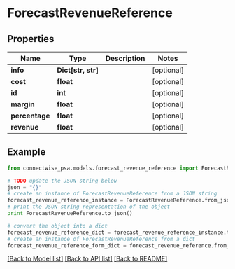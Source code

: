 # ForecastRevenueReference


## Properties
Name | Type | Description | Notes
------------ | ------------- | ------------- | -------------
**info** | **Dict[str, str]** |  | [optional] 
**cost** | **float** |  | [optional] 
**id** | **int** |  | [optional] 
**margin** | **float** |  | [optional] 
**percentage** | **float** |  | [optional] 
**revenue** | **float** |  | [optional] 

## Example

```python
from connectwise_psa.models.forecast_revenue_reference import ForecastRevenueReference

# TODO update the JSON string below
json = "{}"
# create an instance of ForecastRevenueReference from a JSON string
forecast_revenue_reference_instance = ForecastRevenueReference.from_json(json)
# print the JSON string representation of the object
print ForecastRevenueReference.to_json()

# convert the object into a dict
forecast_revenue_reference_dict = forecast_revenue_reference_instance.to_dict()
# create an instance of ForecastRevenueReference from a dict
forecast_revenue_reference_form_dict = forecast_revenue_reference.from_dict(forecast_revenue_reference_dict)
```
[[Back to Model list]](../README.md#documentation-for-models) [[Back to API list]](../README.md#documentation-for-api-endpoints) [[Back to README]](../README.md)



